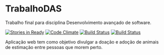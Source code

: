 
# TrabalhoDAS
Trabalho final para disciplina Desenvolvimento avançado de software.

[![Stories in Ready](https://badge.waffle.io/ludimila/TrabalhoDAS.png?label=ready&title=Ready)](https://waffle.io/ludimila/TrabalhoDAS)
[![Code Climate](https://codeclimate.com/github/ludimila/TrabalhoDAS/badges/gpa.svg)](https://codeclimate.com/github/ludimila/TrabalhoDAS)
[![Build Status](https://travis-ci.org/ludimila/TrabalhoDAS.svg?branch=master)](https://travis-ci.org/ludimila/TrabalhoDAS)
[![Build Status](https://drone.io/github.com/ludimila/TrabalhoDAS/status.png)](https://drone.io/github.com/ludimila/TrabalhoDAS/latest)

Aplicação web tem como objetivo divulgar a doação e adoção de animais de estimação entre pessoas que morem perto.
